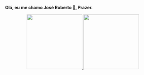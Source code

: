 <strong>Olá, eu me chamo José Roberto 👋, Prazer.</strong>
<div align="center">
  <a href="https://github.com/jbetoreis">
  <img height="180em" src="https://github-readme-stats.vercel.app/api?username=jbetoreis&show_icons=true&theme=dracula&include_all_commits=true&count_private=true"/>
  <img height="180em" src="https://github-readme-stats.vercel.app/api/top-langs/?username=jbetoreis&layout=compact&langs_count=7&theme=dracula"/>
</div>
<!--
**jbetoreis/jbetoreis** is a ✨ _special_ ✨ repository because its `README.md` (this file) appears on your GitHub profile.

Here are some ideas to get you started:

- 🔭 I’m currently working on ...
- 🌱 I’m currently learning ...
- 👯 I’m looking to collaborate on ...
- 🤔 I’m looking for help with ...
- 💬 Ask me about ...
- 📫 How to reach me: ...
- 😄 Pronouns: ...
- ⚡ Fun fact: ...
-->
